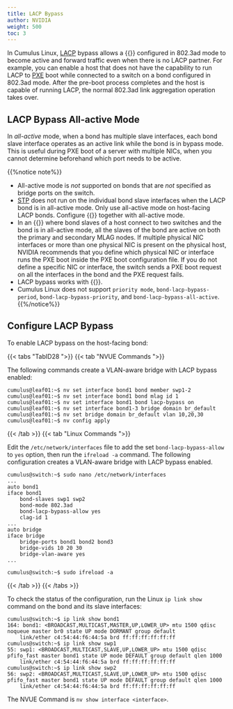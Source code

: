 ```yaml
---
title: LACP Bypass
author: NVIDIA
weight: 500
toc: 3
---
```

In Cumulus Linux, [LACP](## "Link Aggregation Control Protocol") bypass allows a {{<link url="Bonding-Link-Aggregation" text="bond">}} configured in 802.3ad mode to become active and forward traffic even when there is no LACP partner. For example, you can enable a host that does not have the capability to run LACP to [PXE](## "Preboot eXecution Environment") boot while connected to a switch on a bond configured in 802.3ad mode. After the pre-boot process completes and the host is capable of running LACP, the normal 802.3ad link aggregation operation takes over.
<!-- vale off -->
## LACP Bypass All-active Mode
<!-- vale on -->
In *all-active* mode, when a bond has multiple slave interfaces, each bond slave interface operates as an active link while the bond is in bypass mode. This is useful during PXE boot of a server with multiple NICs, when you cannot determine beforehand which port needs to be active.

{{%notice note%}}
- All-active mode is *not* supported on bonds that are *not* specified as bridge ports on the switch.
- [STP](## "Spanning Tree Protocol") does not run on the individual bond slave interfaces when the LACP bond is in all-active mode. Only use all-active mode on host-facing LACP bonds. Configure {{<link url="Spanning-Tree-and-Rapid-Spanning-Tree-STP" text="STP BPDU guard">}} together with all-active mode.
- In an {{<link url="Multi-Chassis-Link-Aggregation-MLAG" text="MLAG deployment">}} where bond slaves of a host connect to two switches and the bond is in all-active mode, all the slaves of the bond are active on both the primary and secondary MLAG nodes. If multiple physical NIC interfaces or more than one physical NIC is present on the physical host, NVIDIA recommends that you define which physical NIC or interface runs the PXE boot inside the PXE boot configuration file. If you do not define a specific NIC or interface, the switch sends a PXE boot request on all the interfaces in the bond and the PXE request fails.
- LACP bypass works with {{<link url="EVPN-Multihoming/#supported-features" text="EVPN multihoming">}}.
- Cumulus Linux does not support `priority mode`, `bond-lacp-bypass-period`, `bond-lacp-bypass-priority`, and `bond-lacp-bypass-all-active`.
{{%/notice%}}

## Configure LACP Bypass

To enable LACP bypass on the host-facing bond:

{{< tabs "TabID28 ">}}
{{< tab "NVUE Commands ">}}

The following commands create a VLAN-aware bridge with LACP bypass enabled:

```
cumulus@leaf01:~$ nv set interface bond1 bond member swp1-2
cumulus@leaf01:~$ nv set interface bond1 bond mlag id 1
cumulus@leaf01:~$ nv set interface bond1 bond lacp-bypass on
cumulus@leaf01:~$ nv set interface bond1-3 bridge domain br_default
cumulus@leaf01:~$ nv set bridge domain br_default vlan 10,20,30
cumulus@leaf01:~$ nv config apply
```

{{< /tab >}}
{{< tab "Linux Commands ">}}

Edit the `/etc/network/interfaces` file to add the set `bond-lacp-bypass-allow` to `yes` option, then run the `ifreload -a` command. The following configuration creates a VLAN-aware bridge with LACP bypass enabled.

```
cumulus@switch:~$ sudo nano /etc/network/interfaces
...
auto bond1
iface bond1
    bond-slaves swp1 swp2
    bond-mode 802.3ad
    bond-lacp-bypass-allow yes
    clag-id 1
...
auto bridge
iface bridge
    bridge-ports bond1 bond2 bond3
    bridge-vids 10 20 30
    bridge-vlan-aware yes
...
```

```
cumulus@switch:~$ sudo ifreload -a
```

{{< /tab >}}
{{< /tabs >}}

To check the status of the configuration, run the Linux `ip link show` command on the bond and its slave interfaces:

```
cumulus@switch:~$ ip link show bond1
164: bond1: <BROADCAST,MULTICAST,MASTER,UP,LOWER_UP> mtu 1500 qdisc noqueue master br0 state UP mode DORMANT group default
    link/ether c4:54:44:f6:44:5a brd ff:ff:ff:ff:ff:ff
cumulus@switch:~$ ip link show swp1
55: swp1: <BROADCAST,MULTICAST,SLAVE,UP,LOWER_UP> mtu 1500 qdisc pfifo_fast master bond1 state UP mode DEFAULT group default qlen 1000
    link/ether c4:54:44:f6:44:5a brd ff:ff:ff:ff:ff:ff
cumulus@switch:~$ ip link show swp2
56: swp2: <BROADCAST,MULTICAST,SLAVE,UP,LOWER_UP> mtu 1500 qdisc pfifo_fast master bond1 state UP mode DEFAULT group default qlen 1000
    link/ether c4:54:44:f6:44:5a brd ff:ff:ff:ff:ff:ff
```

The NVUE Command is `nv show interface <interface>`.
